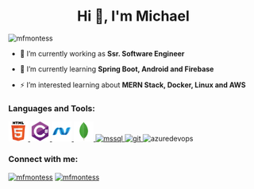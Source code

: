 <h1 align="center">Hi 👋, I'm Michael</h1>
<p align="left"> <img src="https://komarev.com/ghpvc/?username=mfmontess&label=Profile%20views&color=0e75b6&style=flat" alt="mfmontess" /> </p>

- 🔭 I’m currently working as **Ssr. Software Engineer**

- 🌱 I’m currently learning **Spring Boot, Android and Firebase**

- ⚡ I’m interested learning about **MERN Stack, Docker, Linux and AWS**

<h3 align="left">Languages and Tools:</h3>
<p align="left">
<a href="https://www.w3.org/html/" target="_blank">
<img src="https://raw.githubusercontent.com/devicons/devicon/master/icons/html5/html5-original-wordmark.svg" alt="html5" width="40" height="40"/>
</a>
<a href="https://www.w3schools.com/cs/" target="_blank">
<img src="https://raw.githubusercontent.com/devicons/devicon/master/icons/csharp/csharp-original.svg" alt="csharp" width="40" height="40"/>
</a>
<a href="https://dotnet.microsoft.com/" target="_blank">
<img src="https://raw.githubusercontent.com/devicons/devicon/master/icons/dot-net/dot-net-original.svg" alt="dotnet" width="40" height="40"/>
</a>
<a href="https://www.mongodb.com/" target="_blank">
<img src="https://raw.githubusercontent.com/devicons/devicon/master/icons/mongodb/mongodb-original.svg" alt="mongodb" width="40" height="40"/>
</a>
<a href="https://www.microsoft.com/en-us/sql-server" target="_blank">
<img src="https://www.svgrepo.com/show/303229/microsoft-sql-server-logo.svg" alt="mssql" width="40" height="40"/>
</a>
<a href="https://git-scm.com/" target="_blank">
<img src="https://www.vectorlogo.zone/logos/git-scm/git-scm-icon.svg" alt="git" width="40" height="40"/>
</a>
<img src="https://www.svgrepo.com/show/305770/azuredevops.svg" alt="azuredevops" width="40" height="40"/>
</p>



<h3 align="left">Connect with me:</h3>
<p align="left">
<a href="https://twitter.com/mfmontess" target="blank"><img align="center" src="https://raw.githubusercontent.com/rahuldkjain/github-profile-readme-generator/master/src/images/icons/Social/twitter.svg" alt="mfmontess" height="30" width="40" /></a>
<a href="https://linkedin.com/in/mfmontess" target="blank"><img align="center" src="https://raw.githubusercontent.com/rahuldkjain/github-profile-readme-generator/master/src/images/icons/Social/linked-in-alt.svg" alt="mfmontess" height="30" width="40" /></a>
</p>
